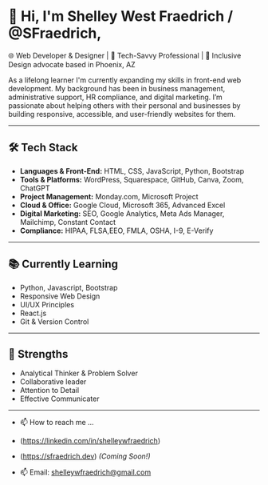 # 👋 Hi, I'm Shelley West Fraedrich / @SFraedrich,

🌐 Web Developer & Designer | 🎯 Tech-Savvy Professional | 📍 Inclusive Design advocate based in Phoenix, AZ  

As a lifelong learner I'm currently expanding my skills in front-end web development. My background has been in 
business management, administrative support, HR compliance, and digital marketing. I’m passionate about helping
others with their personal and businesses by building responsive, accessible, and user-friendly websites for them. 

---

## 🛠️ Tech Stack

- **Languages & Front-End:** HTML, CSS, JavaScript, Python, Bootstrap
- **Tools & Platforms:** WordPress, Squarespace, GitHub, Canva, Zoom, ChatGPT
- **Project Management:** Monday.com, Microsoft Project
- **Cloud & Office:** Google Cloud, Microsoft 365, Advanced Excel
- **Digital Marketing:** SEO, Google Analytics, Meta Ads Manager, Mailchimp, Constant Contact
- **Compliance:** HIPAA, FLSA,EEO, FMLA, OSHA, I-9, E-Verify

---

## 📚 Currently Learning

- Python, Javascript, Bootstrap
- Responsive Web Design
- UI/UX Principles
- React.js
- Git & Version Control

---

## 🧠 Strengths

- Analytical Thinker & Problem Solver 
- Collaborative leader
- Attention to Detail  
- Effective Communicater


---

- 📫 How to reach me ...

- (https://linkedin.com/in/shelleywfraedrich)
- (https://sfraedrich.dev) *(Coming Soon!)*  
- 📫 Email: shelleywfraedrich@gmail.com



<!---
SFraedrich/SFraedrich is a ✨ special ✨ repository because its `README.md` (this file) appears on your GitHub profile.
You can click the Preview link to take a look at your changes.
--->
